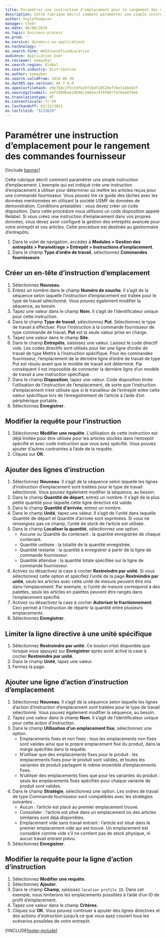 ```yaml
---
title: Paramétrer une instruction d’emplacement pour le rangement des commandes fournisseur
description: Cette rubrique décrit comment paramétrer une simple instruction d’emplacement.
author: ShylaThompson
manager: tfehr
ms.date: 08/08/2019
ms.topic: business-process
ms.prod: ''
ms.service: dynamics-ax-applications
ms.technology: ''
ms.search.form: WHSInventFixedLocation
audience: Application User
ms.reviewer: kamaybac
ms.search.region: Global
ms.search.industry: Distribution
ms.author: kamaybac
ms.search.validFrom: 2016-06-30
ms.dyn365.ops.version: AX 7.0.0
ms.openlocfilehash: e9e7b8c1f5c5dfb29f1bdf28529ef76e31d8e83f
ms.sourcegitcommit: eaf330dbee1db96c20d5ac479f007747bea079eb
ms.translationtype: HT
ms.contentlocale: fr-FR
ms.lasthandoff: 02/15/2021
ms.locfileid: "5233629"
---
```

# <a name="set-up-a-location-directive-for-purchase-order-put-away"></a>Paramétrer une instruction d’emplacement pour le rangement des commandes fournisseur

[!include [banner](../../includes/banner.md)]

Cette rubrique décrit comment paramétrer une simple instruction d’emplacement. L’exemple qui est indiqué crée une instruction d’emplacement à utiliser pour déterminer où mettre les articles reçus pour une commande fournisseur. Vous pouvez lire ce guide des tâches avec les données mentionnées en utilisant la société USMF de données de démonstration. Conditions préalables : vous devez créer un code disposition. Dans cette procédure nous utilisons un code disposition appelé Relabel. Si vous créez une instruction d’emplacement dans vos propres données, vous devez avoir configuré la gestion des entrepôts avancée pour votre entrepôt et vos articles. Cette procédure est destinée au gestionnaire d’entrepôts.

1. Dans le volet de navigation, accédez à **Modules > Gestion des entrepôts > Paramétrage > Entrepôt > Instructions d’emplacement**.
2. Dans le champ **Type d’ordre de travail**, sélectionnez **Commandes fournisseurs**.

## <a name="create-a-location-directive-header"></a>Créer un en-tête d’instruction d’emplacement
1. Sélectionnez **Nouveau**.
2. Entrez un nombre dans le champ **Numéro de souche**. Il s’agit de la séquence selon laquelle l’instruction d’emplacement est traitée pour le type de travail sélectionné. Vous pouvez également modifier la séquence, au besoin.  
3. Tapez une valeur dans le champ **Nom**. Il s’agit de l’identificateur unique pour cette instruction.  
4. Dans le champ **Type de travail**, sélectionnez **Put**. Sélectionnez le type de travail à effectuer. Pour l’instruction à la commande fournisseur de type commande de travail, **Put** est la seule valeur prise en charge.  
5. Tapez une valeur dans le champ **Site**.
6. Dans le champ **Entrepôts**, saisissez une valeur. Laissez le code directif vide.  Les codes directifs sont utilisés pour lier une ligne d’ordre de travail de type Mettre à l’instruction spécifique. Pour les commandes fournisseur, l’emplacement de la dernière ligne d’ordre de travail de type Put est résolu avant que le modèle de travail soit déterminé. Par conséquent il est impossible de connecter la dernière ligne d’un modèle de travail à une instruction spécifique.   
7. Dans le champ **Disposition**, tapez une valeur. Code disposition limite l’utilisation de l’instruction de l’emplacement, de sorte que l’instruction d’emplacement n’est utilisée que si le travailleur de l’entrepôt entre cette valeur spécifique lors de l’enregistrement de l’article à l’aide d’un périphérique portable.  
8. Sélectionnez **Enregistrer**.

## <a name="edit-the-query-for-directive"></a>Modifier la requête pour l’instruction
1. Sélectionnez **Modifier une requête**. L’utilisation de cette instruction est déjà limitée pour être utilisée pour les articles stockés dans l’entrepôt spécifié et avec code instruction que vous avez spécifié. Vous pouvez ajouter d’autres contraintes à l’aide de la requête.  
2. Cliquez sur **OK**.

## <a name="add-directive-lines"></a>Ajouter des lignes d’instruction
1. Sélectionnez **Nouveau**. Il s’agit de la séquence selon laquelle les lignes d’instruction d’emplacement sont traitées pour le type de travail sélectionné. Vous pouvez également modifier la séquence, au besoin.  
2. Dans le champ **Quantité de départ**, entrez un nombre. Il s’agit de la plus petite quantité pour laquelle cette ligne directive est valide.  
3. Dans le champ **Quantité d’arrivée**, entrez un nombre.
4. Dans le champ **Unité**, tapez une valeur. Il s’agit de l’unité dans laquelle Quantité de départ et Quantité d’arrivée sont exprimées. Si vous ne renseignez pas ce champ, l’unité de stock de l’article est utilisée.  
5. Dans le champ **Localiser la quantité**, sélectionnez une option.
    - Aucune ou Quantité du contenant : la quantité enregistrée de chaque contenant.  
    - Quantité unitisée : la totalité de la quantité enregistrée.  
    - Quantité restante : la quantité à enregistrer à partir de la ligne de commande fournisseur.  
    - Quantité attendue : la quantité totale spécifiée sur la ligne de commande fournisseur.  
6. Activez ou désactivez la case à cocher **Restreindre par unité**. Si vous sélectionnez cette option et spécifiez l’unité de la page **Restreindre par unité**, seuls les articles avec cette unité de mesure peuvent être mis dans l’emplacement. Par exemple, si l’unité de mesure correspond à des palettes, seuls les articles en palettes peuvent être rangés dans l’emplacement spécifié.  
7. Activez ou désactivez la case à cocher **Autoriser le fractionnement**. Ceci permet à l’instruction de répartir la quantité entre plusieurs emplacements.  
8. Sélectionnez **Enregistrer**.

## <a name="restrict-the-directive-line-to-a-specific-unit"></a>Limiter la ligne directive à une unité spécifique
1. Sélectionnez **Restreindre par unité**. Ce bouton n’est disponible que lorsque vous appuyez sur **Enregistrer** après avoir activé la case à cocher **Restreindre par unité**.  
2. Dans le champ **Unité**, tapez une valeur.
3. Fermez la page.

## <a name="add-a-location-directive-action-line"></a>Ajouter une ligne d’action d’instruction d’emplacement
1. Sélectionnez **Nouveau**. Il s’agit de la séquence selon laquelle les lignes d’action d’instruction d’emplacement sont traitées pour le type de travail sélectionné. Vous pouvez également modifier la séquence, au besoin.  
2. Tapez une valeur dans le champ **Nom**. Il s’agit de l’identificateur unique pour cette action d’instruction.  
3. Dans le champ **Utilisation d’un emplacement fixe**, sélectionnez une option.
    - Emplacements fixes et non fixes : tous les emplacements non fixes sont valides ainsi que le propre emplacement fixe du produit, dans la marge spécifiée dans la requête.  
    - N’utiliser que des emplacements fixes pour le produit : les emplacements fixes pour le produit sont valides, et toutes les variantes de produit partagent le même ensemble d’emplacements fixes.  
    - N’utiliser des emplacements fixes que pour les variantes du produit : seuls les emplacements fixes spécifiés pour chaque variante de produit sont valides.  
4. Dans le champ **Stratégie**, sélectionnez une option. Les ordres de travail de type Commande fournisseur sont compatibles avec les stratégies suivantes : 
    - Aucun : l’article est placé au premier emplacement trouvé.  
    - Consolider : l’article est situé dans un emplacement où des articles similaires sont déjà disponibles.  
    - Emplacement vide sans travail entrant : l’article est situé dans le premier emplacement vide qui est trouvé. Un emplacement est considéré comme vide s’il ne contient pas de stock physique, ni aucun travail entrant prévu.  
5. Sélectionnez **Enregistrer**.

## <a name="edit-the-query-for-directive-action-line"></a>Modifier la requête pour la ligne d’action d’instruction
1. Sélectionnez **Modifier une requête**.
2. Sélectionnez **Ajouter**.
3. Dans le champ **Champ**, saisissez `location profile ID`. Dans cet exemple, nous limiterons les emplacements possibles à l’aide d’un ID de profil d’emplacement.  
4. Tapez une valeur dans le champ **Critères**.
5. Cliquez sur **OK**. Vous pouvez continuer à ajouter des lignes directives et des actions d’instruction jusqu’à ce que vous ayez couvert tous les scénarios possibles de votre entrepôt.  



[!INCLUDE[footer-include](../../../includes/footer-banner.md)]